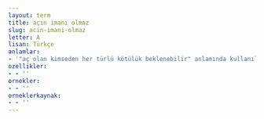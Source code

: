 ```yaml
---
layout: term
title: açın imanı olmaz
slug: acin-imani-olmaz
letter: A
lisan: Türkçe
anlamlar:
- '"aç olan kimseden her türlü kötülük beklenebilir" anlamında kullanılan bir söz'
ozellikler:
- - ''
ornekler:
- - ''
orneklerkaynak:
- - ''
---
```


